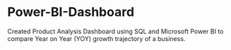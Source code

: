 # Power-BI-Dashboard
Created Product Analysis Dashboard using SQL and Microsoft Power BI to compare Year on Year (YOY) growth trajectory of a business.

